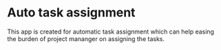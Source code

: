 # Auto task assignment

This app is created for automatic task assignment which can help easing the burden of project mananger on assigning the tasks.
